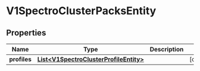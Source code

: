 # V1SpectroClusterPacksEntity

## Properties
Name | Type | Description | Notes
------------ | ------------- | ------------- | -------------
**profiles** | [**List&lt;V1SpectroClusterProfileEntity&gt;**](V1SpectroClusterProfileEntity.md) |  |  [optional]
